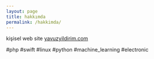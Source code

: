 ```yaml
---
layout: page
title: hakkımda
permalink: /hakkimda/
---
```


kişisel web site [yavuzyildirim.com](https://yavuzyildirim.com/)

#php #swift #linux #python #machine_learning #electronic
